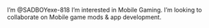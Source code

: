   I’m @SADBOYexe-818
 I’m interested in Mobile Gaming. I’m looking to collaborate on Mobile game mods & app development. 
